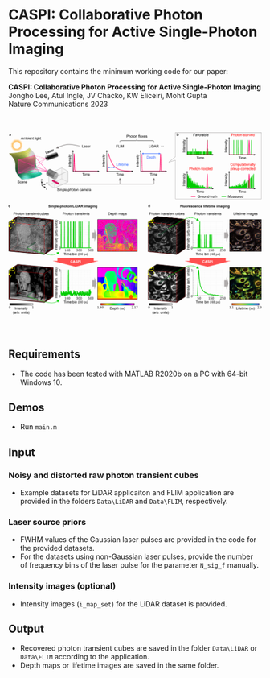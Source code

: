 # CASPI: Collaborative Photon Processing for Active Single-Photon Imaging
This repository contains the minimum working code for our paper:

**CASPI: Collaborative Photon Processing for Active Single-Photon Imaging** \
Jongho Lee, Atul Ingle, JV Chacko, KW Eliceiri, Mohit Gupta \
Nature Communications 2023

\
\
<img src="https://github.com/JonghoLee0/CASPI/blob/main/teaser.png" width="800">
<br />
<br />
<br />


## Requirements
* The code has been tested with MATLAB R2020b on a PC with 64-bit Windows 10.


## Demos
* Run `main.m`


## Input
### Noisy and distorted raw photon transient cubes
* Example datasets for LiDAR applicaiton and FLIM application are provided in the folders `Data\LiDAR` and `Data\FLIM`, respectively.


### Laser source priors
* FWHM values of the Gaussian laser pulses are provided in the code for the provided datasets.
* For the datasets using non-Gaussian laser pulses, provide the number of frequency bins of the laser pulse for the parameter `N_sig_f` manually.


### Intensity images (optional)
* Intensity images (`i_map_set`) for the LiDAR dataset is provided.


## Output
* Recovered photon transient cubes are saved in the folder `Data\LiDAR` or `Data\FLIM` according to the application.
* Depth maps or lifetime images are saved in the same folder.
